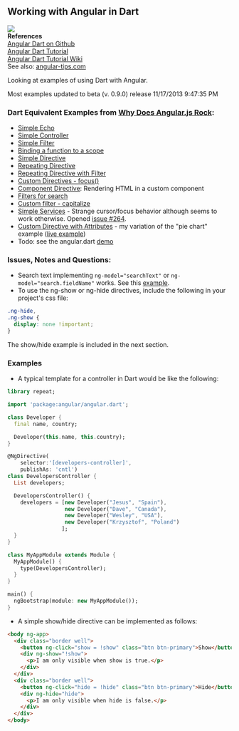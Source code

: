 ## Working with Angular in Dart ##
![](http://1.bp.blogspot.com/-3y7twYcEV-I/Unk5VPpTMdI/AAAAAAAACiM/SRuk0bHMS20/s1600/Screen+Shot+2013-11-05+at+10.29.34+AM.png)   
**References**     
[Angular Dart on Github](https://github.com/angular/angular.dart)  
[Angular Dart Tutorial](https://github.com/angular/angular.dart.tutorial "AngularDart Tutorial")    
[Angular Dart Tutorial Wiki ](https://github.com/angular/angular.dart.tutorial/wiki "Wiki for Tutorial")  
See also: [angular-tips.com](http://angular-tips.com/ "angular tips")

Looking at examples of using Dart with Angular.  

Most examples updated to beta (v. 0.9.0) release 11/17/2013 9:47:35 PM     

### Dart Equivalent Examples from [Why Does Angular.js Rock](http://angular-tips.com/blog/2013/08/why-does-angular-dot-js-rock/ "Why Does Angular.js Rock?"): ###

- [Simple Echo](https://github.com/scribeGriff/angular_examples/tree/master/web/simple_echo "Simple Echo")
- [Simple Controller](https://github.com/scribeGriff/angular_examples/tree/master/web/simple_controller "Simple Controller")
- [Simple Filter](https://github.com/scribeGriff/angular_examples/tree/master/web/simple_filter "Simple Filter")
- [Binding a function to a scope](https://github.com/scribeGriff/angular_examples/tree/master/web/bind_functions "bind function scope") 
- [Simple Directive](https://github.com/scribeGriff/angular_examples/tree/master/web/simple_directives "Simple Directives")
- [Repeating Directive](https://github.com/scribeGriff/angular_examples/tree/master/web/repeat_directives "Repeating Directives")
- [Repeating Directive with Filter](https://github.com/scribeGriff/angular_examples/tree/master/web/repeat_directives_filter "Repeating Directive with Filter")
- [Custom Directives - focus()](https://github.com/scribeGriff/angular_examples/tree/master/web/focus_directive)
- [Component Directive](https://github.com/scribeGriff/angular_examples/tree/master/web/component_directive "Component Directive"): Rendering HTML in a custom component
- [Filters for search](https://github.com/scribeGriff/angular_examples/tree/master/web/filter_search "Filters for search")
- [Custom filter - capitalize](https://github.com/scribeGriff/angular_examples/tree/master/web/custom_filter "Custom filter - capitalize")
- [Simple Services](https://github.com/scribeGriff/angular_examples/tree/master/web/services_factory "Simple Services") - Strange cursor/focus behavior although seems to work otherwise.  Opened [issue #264](https://github.com/angular/angular.dart/issues/264 "Issue 264").
- [Custom Directive with Attributes](https://github.com/scribeGriff/angular_examples/tree/master/web/custom_directive_attributes "Custom Directive with Attributes") - my variation of the "pie chart" example ([live example](http://www.scribegriff.com/dartlang/angular/custom_directive_attributes/custom_directive.html "Custom Directive Live Example"))
- Todo: see the angular.dart [demo](https://github.com/angular/angular.dart/tree/master/demo/todo "angular dart demo")

### Issues, Notes and Questions: ###

- Search text implementing `ng-model="searchText"` or `ng-model="search.fieldName"` works.  See this [example](https://github.com/scribeGriff/angular_examples/tree/master/web/filter_search "Filter Search").
- To use the ng-show or ng-hide directives, include the following in your project's css file:

````css
.ng-hide, 
.ng-show {
  display: none !important;
}
````

The show/hide example is included in the next section.

### Examples ###

- A typical template for a controller in Dart would be like the following:

````dart
library repeat;

import 'package:angular/angular.dart';

class Developer {
  final name, country;

  Developer(this.name, this.country);
}

@NgDirective(
    selector:'[developers-controller]',
    publishAs: 'cntl')
class DevelopersController {
  List developers;

  DevelopersController() {
    developers = [new Developer("Jesus", "Spain"),
                  new Developer("Dave", "Canada"),
                  new Developer("Wesley", "USA"),
                  new Developer("Krzysztof", "Poland")
                 ];
  }
}

class MyAppModule extends Module {
  MyAppModule() {
    type(DevelopersController);
  }
}

main() {
  ngBootstrap(module: new MyAppModule());
}
````

- A simple show/hide directive can be implemented as follows:

````html
<body ng-app>
  <div class="border well">
    <button ng-click="show = !show" class="btn btn-primary">Show</button>
    <div ng-show="!show">
      <p>I am only visible when show is true.</p>
    </div>
  </div>
  <div class="border well">
    <button ng-click="hide = !hide" class="btn btn-primary">Hide</button>
    <div ng-hide="hide">
      <p>I am only visible when hide is false.</p>
    </div>
  </div>
</body>
````
